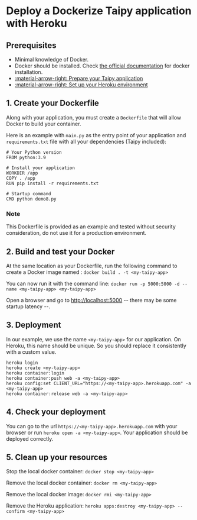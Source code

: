 # Deploy a Dockerize Taipy application with Heroku

## Prerequisites

- Minimal knowledge of Docker.
- Docker should be installed. Check [the official documentation](https://docs.docker.com/engine/install/) for docker installation.
- [:material-arrow-right: Prepare your Taipy application](../prepare-taipy-for-deployment.md)
- [:material-arrow-right: Set up your Heroku environment](setup.md)


## 1. Create your Dockerfile

Along with your application, you must create a `Dockerfile` that will allow Docker to build your container.

Here is an example with `main.py` as the entry point of your application and `requirements.txt` file with all your dependencies (Taipy included):

```
# Your Python version
FROM python:3.9

# Install your application
WORKDIR /app
COPY . /app
RUN pip install -r requirements.txt

# Startup command
CMD python demo8.py
```

### Note

This Dockerfile is provided as an example and tested without security consideration, do not use it for a production environment.


## 2. Build and test your Docker

At the same location as your Dockerfile, run the following command to create a Docker image named **<my-taipy-app>**:
`docker build . -t <my-taipy-app>`

You can now run it with the command line: `docker run -p 5000:5000 -d --name <my-taipy-app> <my-taipy-app>`

Open a browser and go to [http://localhost:5000](http://localhost:5000) -- there may be some startup latency --.

## 3. Deployment

In our example, we use the name `<my-taipy-app>` for our application. On Heroku, this name should be unique. So you
should replace it consistently with a custom value.

```
heroku login
heroku create <my-taipy-app>
heroku container:login
heroku container:push web -a <my-taipy-app>
heroku config:set CLIENT_URL="https://<my-taipy-app>.herokuapp.com" -a <my-taipy-app>
heroku container:release web -a <my-taipy-app>
```

## 4. Check your deployment

You can go to the url `https://<my-taipy-app>.herokuapp.com` with your browser or run `heroku open -a <my-taipy-app>`.
Your application should be deployed correctly.


## 5. Clean up your resources

Stop the local docker container: `docker stop <my-taipy-app>`

Remove the local docker container: `docker rm <my-taipy-app>`

Remove the local docker image: `docker rmi <my-taipy-app>`

Remove the Heroku application: `heroku apps:destroy <my-taipy-app> --confirm <my-taipy-app>`
